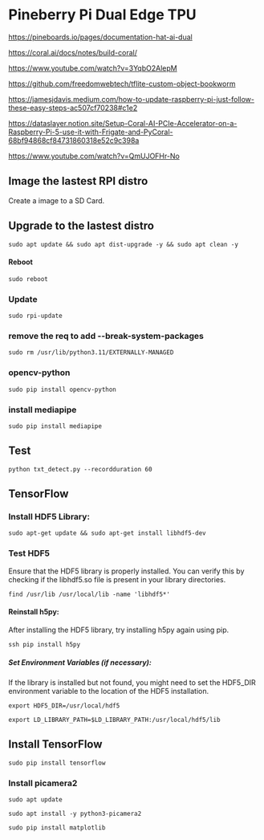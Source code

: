 # Pineberry Pi Dual Edge TPU

https://pineboards.io/pages/documentation-hat-ai-dual

https://coral.ai/docs/notes/build-coral/

https://www.youtube.com/watch?v=3YqbO2AlepM

https://github.com/freedomwebtech/tflite-custom-object-bookworm

https://jamesjdavis.medium.com/how-to-update-raspberry-pi-just-follow-these-easy-steps-ac507cf70238#c1e2

https://dataslayer.notion.site/Setup-Coral-AI-PCIe-Accelerator-on-a-Raspberry-Pi-5-use-it-with-Frigate-and-PyCoral-68bf94868cf84731860318e52c9c398a

https://www.youtube.com/watch?v=QmUJOFHr-No

## Image the lastest RPI distro
Create a image to a SD Card.

## Upgrade to the lastest distro

```
sudo apt update && sudo apt dist-upgrade -y && sudo apt clean -y

```

#### Reboot
```
sudo reboot
```

### Update

```
sudo rpi-update
```

### remove the req to add --break-system-packages

```
sudo rm /usr/lib/python3.11/EXTERNALLY-MANAGED
```

### opencv-python
```
sudo pip install opencv-python
```


### install mediapipe
```
sudo pip install mediapipe
```

## Test
```
python txt_detect.py --recordduration 60
```

## TensorFlow

### Install HDF5 Library:

```
sudo apt-get update && sudo apt-get install libhdf5-dev
```

### Test HDF5
Ensure that the HDF5 library is properly installed. You can verify this by checking if the libhdf5.so file is present in your library directories.

```
find /usr/lib /usr/local/lib -name 'libhdf5*'
```

#### Reinstall h5py:
After installing the HDF5 library, try installing h5py again using pip.

```
ssh pip install h5py
```

##### Set Environment Variables (if necessary):
If the library is installed but not found, you might need to set the HDF5_DIR environment variable to the location of the HDF5 installation.

```
export HDF5_DIR=/usr/local/hdf5
```

```
export LD_LIBRARY_PATH=$LD_LIBRARY_PATH:/usr/local/hdf5/lib
```

## Install TensorFlow
```
sudo pip install tensorflow
```

### Install picamera2
```
sudo apt update
```
```
sudo apt install -y python3-picamera2
```
```
sudo pip install matplotlib
```






